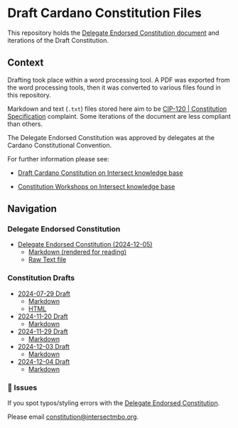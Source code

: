 # Draft Cardano Constitution Files

This repository holds the
[Delegate Endorsed Constitution document](./2024-12-05/cardano-constitution-1.txt)
and iterations of the Draft Constitution.

## Context

Drafting took place within a word processing tool.
A PDF was exported from the word processing tools,
then it was converted to various files found in this repository.

Markdown and text (`.txt`) files stored here aim to be
[CIP-120 | Constitution Specification](https://github.com/Ryun1/CIPs/tree/cip-constitution-tech/CIP-0120)
complaint.
Some iterations of the document are less compliant than others.

The Delegate Endorsed Constitution was approved by delegates at the Cardano
Constitutional Convention.

For further information please see:

- [Draft Cardano Constitution on Intersect knowledge base](https://docs.intersectmbo.org/cardano/cardano-governance/cardano-constitution/draft-cardano-constitution)

- [Constitution Workshops on Intersect knowledge base](https://intersect.gitbook.io/constitution)

## Navigation

### Delegate Endorsed Constitution

- [Delegate Endorsed Constitution (2024-12-05)](./2024-12-05/)
  - [Markdown (rendered for reading)](./2024-12-05/draft-constitution-converted.md)
  - [Raw Text file](./2024-12-05/cardano-constitution-1.txt)

### Constitution Drafts

- [2024-07-29 Draft](./2024-07-29/)
  - [Markdown](./2024-07-29/2024-07-29-draft-consitution-converted.md)
  - [HTML](./2024-07-29/2024-07-29-draft-consitution-converted.html)
- [2024-11-20 Draft](./2024-11-20/)
  - [Markdown](./2024-11-20/2024-11-20-draft-consitution-converted.md)
- [2024-11-29 Draft](./2024-11-29/)
  - [Markdown](./2024-11-29/2024-11-29-draft-constitution-converted.md)
- [2024-12-03 Draft](./2024-12-03/)
  - [Markdown](./2024-12-03/draft-constitution-converted.md)
- [2024-12-04 Draft](./2024-12-04/)
  - [Markdown](./2024-12-04/draft-constitution-converted.md)

### 🚨 Issues

If you spot typos/styling errors with the
[Delegate Endorsed Constitution](./2024-12-05/cardano-constitution-1.txt).

Please email [constitution@intersectmbo.org](constitution@intersectmbo.org).
